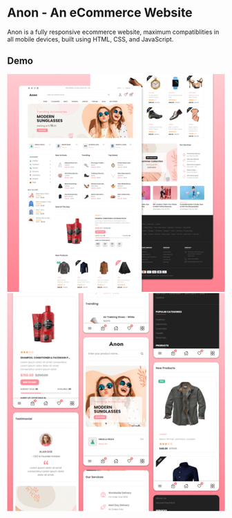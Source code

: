 # Anon - An eCommerce Website

Anon is a fully responsive ecommerce website, maximum compatiblities in all mobile devices, built using HTML, CSS, and JavaScript.

## Demo

![Desktop Demo](./website-demo-image/desktop.png "Desktop Demo")
![Mobile Demo](./website-demo-image/mobile.png "Mobile Demo")
